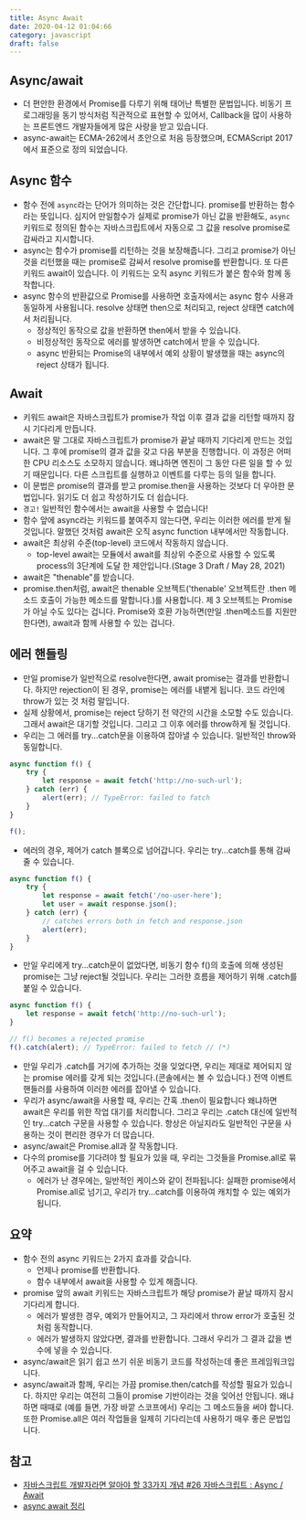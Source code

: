 ```yaml
---
title: Async Await
date: 2020-04-12 01:04:66
category: javascript
draft: false
---
```


## Async/await

- 더 편안한 환경에서 Promise를 다루기 위해 태어난 특별한 문법입니다. 비동기 프로그래밍을 동기 방식처럼 직관적으로 표현할 수 있어서, Callback을 많이 사용하는 프론트엔드 개발자들에게 많은 사랑을 받고 있습니다.  
- async-await는 ECMA-262에서 초안으로 처음 등장했으며, ECMAScript 2017에서 표준으로 정의 되었습니다.  


## Async 함수

- 함수 전에 `async`라는 단어가 의미하는 것은 간단합니다. promise를 반환하는 함수라는 뜻입니다. 심지어 만일함수가 실제로 promise가 아닌 값을 반환해도, `async` 키워드로 정의된 함수는 자바스크립트에서 자동으로 그 값을 resolve promise로 감싸라고 지시합니다.
- async는 함수가 promise를 리턴하는 것을 보장해줍니다. 그리고 promise가 아닌 것을 리턴했을 때는 promise로 감싸서 resolve promise를 반환합니다. 또 다른 키워드 await이 있습니다. 이 키워드는 오직 async 키워드가 붙은 함수와 함께 동작합니다.
- async 함수의 반환값으로 Promise를 사용하면 호출자에서는 async 함수 사용과 동일하게 사용됩니다. resolve 상태면 then으로 처리되고, reject 상태면 catch에서 처리됩니다.
	- 정상적인 동작으로 값을 반환하면 then에서 받을 수 있습니다.
	- 비정상적인 동작으로 에러를 발생하면 catch에서 받을 수 있습니다.
	- async 반환되는 Promise의 내부에서 예외 상황이 발생했을 때는 async의 reject 상태가 됩니다.

## Await

- 키워드 await은 자바스크립트가 promise가 작업 이후 결과 값을 리턴할 때까지 잠시 기다리게 만듭니다.
- await은 말 그대로 자바스크립트가 promise가 끝날 때까지 기다리게 만드는 것입니다. 그 후에 promise의 결과 값을 갖고 다음 부분을 진행합니다. 이 과정은 어떠한 CPU 리소스도 소모하지 않습니다. 왜냐하면 엔진이 그 동안 다른 일을 할 수 있기 때문입니다. 다른 스크립트를 실행하고 이벤트를 다루는 등의 일을 합니다.
- 이 문법은 promise의 결과를 받고 promise.then을 사용하는 것보다 더 우아한 문법입니다. 읽기도 더 쉽고 작성하기도 더 쉽습니다.
- `경고!` 일반적인 함수에서는 await을 사용할 수 없습니다!
- 함수 앞에 async라는 키워드를 붙여주지 않는다면, 우리는 이러한 에러를 받게 될 것입니다. 말했던 것처럼 await은 오직 async function 내부에서만 작동합니다.
- await은 최상위 수준(top-level) 코드에서 작동하지 않습니다.
  - top-level await는 모듈에서 await를 최상위 수준으로 사용할 수 있도록 process의 3단계에 도달 한 제안입니다.(Stage 3 Draft / May 28, 2021)
- await은 "thenable"를 받습니다.
- promise.then처럼, await은 thenable 오브젝트('thenable' 오브젝트란 .then 메소드 호출이 가능한 메소드를 말합니다.)를 사용합니다. 제 3 오브젝트는 Promise가 아닐 수도 있다는 겁니다. Promise와 호환 가능하면(만일 .then메소드를 지원만 한다면), await과 함께 사용할 수 있는 겁니다.

## 에러 핸들링

- 만일 promise가 일반적으로 resolve한다면, await promise는 결과를 반환합니다. 하지만 rejection이 된 경우, promise는 에러를 내뱉게 됩니다. 코드 라인에 throw가 있는 것 처럼 말입니다.
- 실제 상황에서, promise는 reject 당하기 전 약간의 시간을 소모할 수도 있습니다. 그래서 await은 대기할 것입니다. 그리고 그 이후 에러를 throw하게 될 것입니다.
- 우리는 그 에러를 try...catch문을 이용하여 잡아낼 수 있습니다. 일반적인 throw와 동일합니다.

```javascript
async function f() {
	try {
		let response = await fetch('http://no-such-url');
	} catch (err) {
		alert(err); // TypeError: failed to fatch
	}
}

f();
```

- 에러의 경우, 제어가 catch 블록으로 넘어갑니다. 우리는 try...catch를 통해 감싸줄 수 있습니다.

```javascript
async function f() {
	try {
		let response = await fetch('/no-user-here');
		let user = await response.json();
	} catch (err) {
		// catches errors both in fetch and response.json
		alert(err);
	}
}
```

- 만일 우리에게 try...catch문이 없었다면, 비동기 함수 f()의 호출에 의해 생성된 promise는 그냥 reject될 것입니다. 우리는 그러한 흐름을 제어하기 위해 .catch를 붙일 수 있습니다.

```javascript
async function f() {
	let response = await fetch('http://no-such-url');
}

// f() becomes a rejected promise
f().catch(alert); // TypeError: failed to fetch // (*)
```

- 만일 우리가 .catch를 거기에 추가하는 것을 잊었다면, 우리는 제대로 제어되지 않는 promise 에러를 갖게 되는 것입니다.(콘솔에서는 볼 수 있습니다.) 전역 이벤트 핸들러를 사용하여 이러한 에러를 잡아낼 수 있습니다.
- 우리가 async/await을 사용할 때, 우리는 간혹 .then이 필요합니다 왜냐하면 await은 우리를 위한 작업 대기를 처리합니다. 그리고 우리는 .catch 대신에 일반적인 try...catch 구문을 사용할 수 있습니다. 항상은 아닐지라도 일반적인 구문을 사용하는 것이 편리한 경우가 더 많습니다.
- async/await은 Promise.all과 잘 작동합니다.
- 다수의 promise를 기다려야 할 필요가 있을 때, 우리는 그것들을 Promise.all로 묶어주고 await을 걸 수 있습니다.
  - 에러가 난 경우에는, 일반적인 케이스와 같이 전파됩니다: 실패한 promise에서 Promise.all로 넘기고, 우리가 try...catch를 이용하여 캐치할 수 있는 예외가 됩니다.

## 요약

- 함수 전의 async 키워드는 2가지 효과를 갖습니다.
  - 언제나 promise를 반환합니다.
  - 함수 내부에서 await을 사용할 수 있게 해줍니다.
- promise 앞의 await 키워드는 자바스크립트가 해당 promise가 끝날 때까지 잠시 기다리게 합니다.
  - 에러가 발생한 경우, 예외가 만들어지고, 그 자리에서 throw error가 호출된 것처럼 동작합니다.
  - 에러가 발생하지 않았다면, 결과를 반환합니다. 그래서 우리가 그 결과 값을 변수에 넣을 수 있습니다.
- async/await은 읽기 쉽고 쓰기 쉬운 비동기 코드를 작성하는데 좋은 프레임워크입니다.
- async/await과 함께, 우리는 가끔 promise.then/catch를 작성할 필요가 있습니다. 하지만 우리는 여전히 그들이 promise 기반이라는 것을 잊어선 안됩니다. 왜냐하면 때때로 (예를 들면, 가장 바깥 스코프에서) 우리는 그 메소드들을 써야 합니다. 또한 Promise.all은 여러 작업들을 일제히 기다리는데 사용하기 매우 좋은 문법입니다.

## 참고

- [자바스크립트 개발자라면 알아야 할 33가지 개념 #26 자바스크립트 : Async / Await](https://velog.io/@jakeseo_me/%EC%9E%90%EB%B0%94%EC%8A%A4%ED%81%AC%EB%A6%BD%ED%8A%B8-%EA%B0%9C%EB%B0%9C%EC%9E%90%EB%9D%BC%EB%A9%B4-%EC%95%8C%EC%95%84%EC%95%BC-%ED%95%A0-33%EA%B0%80%EC%A7%80-%EA%B0%9C%EB%85%90-26-%EC%9E%90%EB%B0%94%EC%8A%A4%ED%81%AC%EB%A6%BD%ED%8A%B8-Async-Await-2bjygyrlgw)
- [async await 정리](https://peter-cho.gitbook.io/book/10/async-await)
